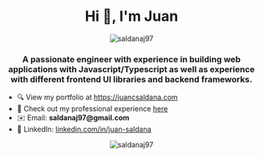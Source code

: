 <div align="center">
    <h1>Hi 👋, I'm Juan</h1>
    <img src="https://komarev.com/ghpvc/?username=saldanaj97&label=Profile%20views&color=0e75b6&style=flat-square" alt="saldanaj97" />
    <h3>A passionate engineer with experience in building web applications with Javascript/Typescript as well as experience with different frontend UI libraries and backend frameworks.</h3>
</div>

<div>
    <ul>
        <li>🔍 View my portfolio at <a href="https://juancsaldana.com">https://juancsaldana.com</a></li>
        <li>📄 Check out my professional experience <a href="https://docs.google.com/document/d/1uziqWB0PZMeOtWaplyu45jTNqNo6uaIc/edit">here</a></li>
        <li>✉️ Email: <strong>saldanaj97@gmail.com</strong></li>
        <li>💼 LinkedIn: <a href="https://linkedin.com/in/juan-saldana">linkedin.com/in/juan-saldana</a></li>
    </ul>
</div>

<div align="center">
    <img src="https://github-readme-stats.vercel.app/api?username=saldanaj97&show_icons=true&theme=tokyonight&locale=en" alt="saldanaj97" />
</div>
